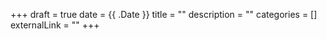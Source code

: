 +++ 
draft = true
date = {{ .Date }}
title = ""
description = ""
categories = []
externalLink = ""
+++
